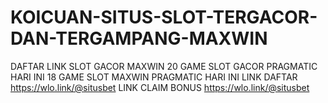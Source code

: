 # KOICUAN-SITUS-SLOT-TERGACOR-DAN-TERGAMPANG-MAXWIN
DAFTAR LINK SLOT GACOR MAXWIN 
20 GAME SLOT GACOR PRAGMATIC HARI INI
18 GAME SLOT MAXWIN PRAGMATIC HARI INI
LINK DAFTAR https://wlo.link/@situsbet
LINK CLAIM BONUS https://wlo.link/@situsbet
